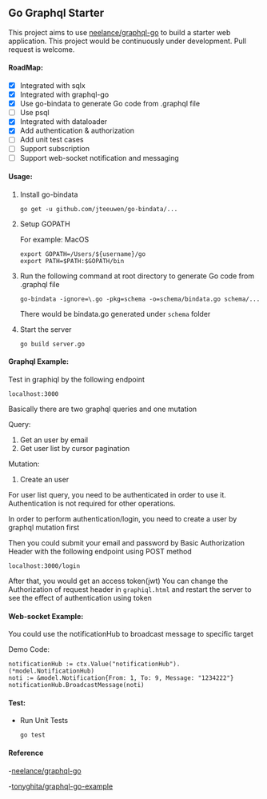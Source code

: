 ## Go Graphql Starter

This project aims to use [neelance/graphql-go](https://github.com/neelance/graphql-go) to build a starter web application. This project would be continuously under development. Pull request is welcome. 

#### RoadMap:
- [x] Integrated with sqlx
- [x] Integrated with graphql-go
- [x] Use go-bindata to generate Go code from .graphql file
- [ ] Use psql
- [x] Integrated with dataloader
- [x] Add authentication & authorization
- [ ] Add unit test cases
- [ ] Support subscription
- [ ] Support web-socket notification and messaging

#### Usage:

1. Install go-bindata
    ```
    go get -u github.com/jteeuwen/go-bindata/...
    ```

2. Setup GOPATH

    For example: MacOS
    ```
    export GOPATH=/Users/${username}/go
    export PATH=$PATH:$GOPATH/bin
    ```

3. Run the following command at root directory to generate Go code from .graphql file
    ```
    go-bindata -ignore=\.go -pkg=schema -o=schema/bindata.go schema/...
    ```
    
    There would be bindata.go generated under `schema` folder
    
4. Start the server
    ```
    go build server.go
    ```
    
#### Graphql Example:

Test in graphiql by the following endpoint

```
localhost:3000
```

Basically there are two graphql queries and one mutation

Query:
1. Get an user by email
2. Get user list by cursor pagination

Mutation:
1. Create an user

For user list query, you need to be authenticated in order to use it.
Authentication is not required for other operations.

In order to perform authentication/login, you need to create a user by graphql mutation first

Then you could submit your email and password by Basic Authorization Header with the following endpoint using POST method
```
localhost:3000/login
```

After that, you would get an access token(jwt)
You can change the Authorization of request header in `graphiql.html` and restart the server to see the effect of authentication using token

#### Web-socket Example:

You could use the notificationHub to broadcast message to specific target

Demo Code:
```
notificationHub := ctx.Value("notificationHub").(*model.NotificationHub)
noti := &model.Notification{From: 1, To: 9, Message: "1234222"}
notificationHub.BroadcastMessage(noti)
```

#### Test:

- Run Unit Tests
    ```
    go test
    ```
    
#### Reference

-[neelance/graphql-go](https://github.com/neelance/graphql-go)

-[tonyghita/graphql-go-example](https://github.com/tonyghita/graphql-go-example) 
